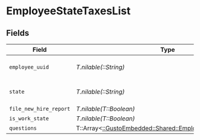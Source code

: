 # EmployeeStateTaxesList


## Fields

| Field                                                                                                          | Type                                                                                                           | Required                                                                                                       | Description                                                                                                    |
| -------------------------------------------------------------------------------------------------------------- | -------------------------------------------------------------------------------------------------------------- | -------------------------------------------------------------------------------------------------------------- | -------------------------------------------------------------------------------------------------------------- |
| `employee_uuid`                                                                                                | *T.nilable(::String)*                                                                                          | :heavy_minus_sign:                                                                                             | The employee's uuid                                                                                            |
| `state`                                                                                                        | *T.nilable(::String)*                                                                                          | :heavy_minus_sign:                                                                                             | Two letter US state abbreviation                                                                               |
| `file_new_hire_report`                                                                                         | *T.nilable(T::Boolean)*                                                                                        | :heavy_minus_sign:                                                                                             | N/A                                                                                                            |
| `is_work_state`                                                                                                | *T.nilable(T::Boolean)*                                                                                        | :heavy_minus_sign:                                                                                             | N/A                                                                                                            |
| `questions`                                                                                                    | T::Array<[::GustoEmbedded::Shared::EmployeeStateTaxQuestion](../../models/shared/employeestatetaxquestion.md)> | :heavy_minus_sign:                                                                                             | N/A                                                                                                            |